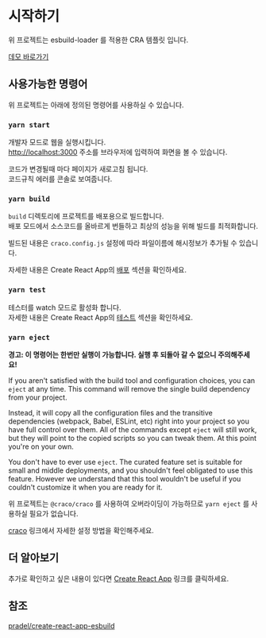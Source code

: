 # 시작하기

위 프로젝트는 esbuild-loader 를 적용한 CRA 템플릿 입니다.

[데모 바로가기](https://wdjty326.github.io/gif-duration/)

## 사용가능한 명령어

위 프로젝트는 아래에 정의된 명령어를 사용하실 수 있습니다.

### `yarn start`

개발자 모드로 웹을 실행시킵니다.\
[http://localhost:3000](http://localhost:3000) 주소를 브라우저에 입력하여 화면을 볼 수 있습니다.

코드가 변경될때 마다 페이지가 새로고침 됩니다.\
코드규칙 에러를 콘솔로 보여줍니다.

### `yarn build`

`build` 디렉토리에 프로젝트를 배포용으로 빌드합니다. \
배포 모드에서 소스코드를 올바르게 번들하고 최상의 성능을 위해 빌드를 최적화합니다.

빌드된 내용은 `craco.config.js` 설정에 따라 파일이름에 해시정보가 추가될 수 있습니다.

자세한 내용은 Create React App의 [배포](https://facebook.github.io/create-react-app/docs/deployment) 섹션을 확인하세요.

### `yarn test`

테스터를 watch 모드로 활성화 합니다.\
자세한 내용은 Create React App의 [테스트](https://facebook.github.io/create-react-app/docs/running-tests) 섹션을 확인하세요.

### `yarn eject`

**경고: 이 명령어는 한번만 실행이 가능합니다. 실행 후 되돌아 갈 수 없으니 주의해주세요!**

If you aren't satisfied with the build tool and configuration choices, you can `eject` at any time. This command will remove the single build dependency from your project.

Instead, it will copy all the configuration files and the transitive dependencies (webpack, Babel, ESLint, etc) right into your project so you have full control over them. All of the commands except `eject` will still work, but they will point to the copied scripts so you can tweak them. At this point you're on your own.

You don't have to ever use `eject`. The curated feature set is suitable for small and middle deployments, and you shouldn't feel obligated to use this feature. However we understand that this tool wouldn't be useful if you couldn't customize it when you are ready for it.

위 프로젝트는 `@craco/craco` 를 사용하여 오버라이딩이 가능하므로 `yarn eject` 를 사용하실 필요가 없습니다.

[craco](https://github.com/gsoft-inc/craco) 링크에서 자세한 설정 방법을 확인해주세요.

## 더 알아보기

추가로 확인하고 싶은 내용이 있다면 [Create React App](https://facebook.github.io/create-react-app/docs/getting-started) 링크를 클릭하세요.

## 참조

[pradel/create-react-app-esbuild](https://github.com/pradel/create-react-app-esbuild)
